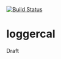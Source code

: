 [![Build Status](https://travis-ci.org/Faskally/loggercal.svg?branch=master)](https://travis-ci.org/Faskally/loggercal)

# loggercal

Draft
